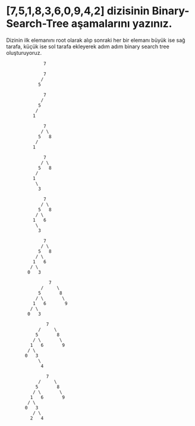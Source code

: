 
# [7,5,1,8,3,6,0,9,4,2] dizisinin Binary-Search-Tree aşamalarını yazınız.

  Dizinin ilk elemanını root olarak alıp sonraki her bir elemanı büyük ise sağ tarafa, küçük ise sol tarafa ekleyerek adım adım binary search tree oluşturuyoruz. 



```
              7
```

```
              7
             / 
            5
```

```
              7
             / 
            5   
           / 
          1   
```

```
              7
             / \
            5   8
           / 
          1   
```           
   
```   
              7
             / \
            5   8
           / 
          1   
           \
            3
```

```
              7
             / \
            5   8
           / \
          1   6
           \
            3
```

```            
              7
             / \
            5   8
           / \
          1   6
         / \
        0   3
```

```        
                7
             /     \
            5       8
           / \       \
          1   6       9
         / \
        0   3
 ```           
 
 ```       
                7
             /     \
            5       8
           / \       \
          1   6       9
         / \
        0   3
             \
              4
 ```       
 
 ```       
                7
             /     \
            5       8
           / \       \
          1   6       9
         / \
        0   3
           / \
          2   4
 ```       
        
        
        
        
        
        
        
        
        
        
